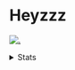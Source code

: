 # Heyzzz  

[![.](https://skillicons.dev/icons?i=ts,nextjs,nestjs,mongodb)](https://skillicons.dev)  

<details>
<summary>Stats</summary
<!--START_SECTION:waka-->

```txt
TypeScript   5 hrs 12 mins   ██████████████████░░░░░░░   72.51 %
Rust         1 hr 10 mins    ████░░░░░░░░░░░░░░░░░░░░░   16.31 %
JSON         17 mins         █░░░░░░░░░░░░░░░░░░░░░░░░   04.03 %
Git Config   10 mins         ▓░░░░░░░░░░░░░░░░░░░░░░░░   02.47 %
Other        10 mins         ▓░░░░░░░░░░░░░░░░░░░░░░░░   02.44 %
```

<!--END_SECTION:waka-->
</details>
